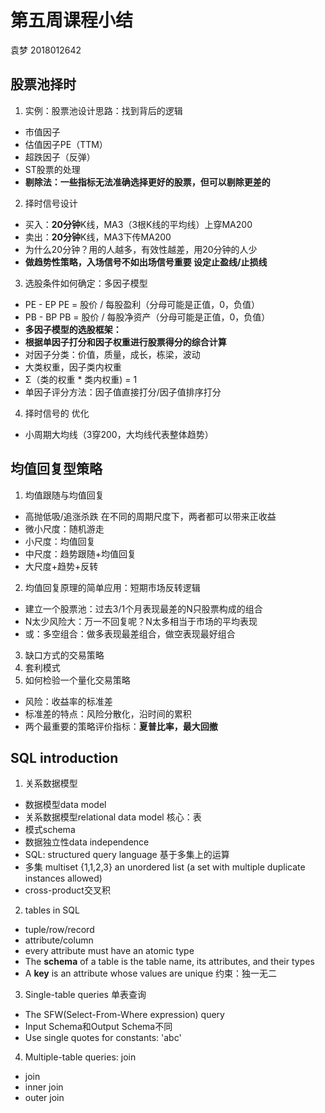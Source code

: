 # 第五周课程小结

袁梦 2018012642

## 股票池择时
1. 实例：股票池设计思路：找到背后的逻辑
* 市值因子
* 估值因子PE（TTM）
* 超跌因子（反弹）
* ST股票的处理
* **剔除法：一些指标无法准确选择更好的股票，但可以剔除更差的**
2. 择时信号设计
* 买入：**20分钟**K线，MA3（3根K线的平均线）上穿MA200
* 卖出：**20分钟**K线，MA3下传MA200
* 为什么20分钟？用的人越多，有效性越差，用20分钟的人少
* **做趋势性策略，入场信号不如出场信号重要  设定止盈线/止损线**
3. 选股条件如何确定：多因子模型
* PE - EP   PE = 股价 / 每股盈利（分母可能是正值，0，负值）
* PB - BP  PB = 股价 / 每股净资产（分母可能是正值，0，负值）
* **多因子模型的选股框架：**
* **根据单因子打分和因子权重进行股票得分的综合计算**
* 对因子分类：价值，质量，成长，栋梁，波动
* 大类权重，因子类内权重
* Σ（类的权重 * 类内权重)  = 1
* 单因子评分方法：因子值直接打分/因子值排序打分
4. 择时信号的 优化
* 小周期大均线（3穿200，大均线代表整体趋势）
## 均值回复型策略
1. 均值跟随与均值回复
* 高抛低吸/追涨杀跌  在不同的周期尺度下，两者都可以带来正收益
* 微小尺度：随机游走
* 小尺度：均值回复
* 中尺度：趋势跟随+均值回复
* 大尺度+趋势+反转
2. 均值回复原理的简单应用：短期市场反转逻辑
* 建立一个股票池：过去3/1个月表现最差的N只股票构成的组合
* N太少风险大：万一不回复呢？N太多相当于市场的平均表现
* 或：多空组合：做多表现最差组合，做空表现最好组合
3. 缺口方式的交易策略
4. 套利模式
5. 如何检验一个量化交易策略
* 风险：收益率的标准差
* 标准差的特点：风险分散化，沿时间的累积
* 两个最重要的策略评价指标：**夏普比率，最大回撤**
## SQL introduction
1. 关系数据模型
* 数据模型data model
* 关系数据模型relational data model  核心：表
* 模式schema
* 数据独立性data independence
* SQL: structured query language  基于多集上的运算
* 多集 multiset {1,1,2,3} an unordered list (a set with multiple duplicate instances allowed)
* cross-product交叉积
2. tables in SQL
* tuple/row/record
* attribute/column
* every attribute must have an atomic type
* The **schema** of a table is the table name, its attributes, and their types
* A **key** is an attribute whose values are unique  约束：独一无二
3. Single-table queries 单表查询
* The SFW(Select-From-Where expression) query
* Input Schema和Output Schema不同
* Use single quotes for constants: 'abc'
4. Multiple-table queries: join
* join
* inner join
* outer join